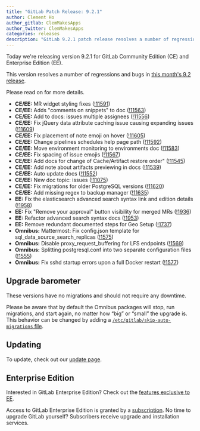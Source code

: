 ```yaml
---
title: "GitLab Patch Release: 9.2.1"
author: Clement Ho
author_gitlab: ClemMakesApps
author_twitter: ClemMakesApps
categories: releases
description: "GitLab 9.2.1 patch release resolves a number of regressions and bugs in 9.2"
---
```


Today we're releasing version 9.2.1 for GitLab Community Edition (CE) and
Enterprise Edition (EE).

This version resolves a number of regressions and bugs in [this month's 9.2 release](/releases/2017/05/22/gitlab-9-2-released/).

Please read on for more details.

<!-- more -->

- **CE/EE:** MR widget styling fixes ([!11591])
- **CE/EE:** Adds "comments on snippets" to doc ([!11563])
- **CE/EE:** Add to docs: issues multiple assignees ([!11556])
- **CE/EE:** Fix jQuery data attribute caching issue causing expanding issues ([!11609])
- **CE/EE:** Fix placement of note emoji on hover ([!11605])
- **CE/EE:** Change pipelines schedules help page path ([!11592])
- **CE/EE:** Move environment monitoring to environments doc ([!11583])
- **CE/EE:** Fix spacing of issue emojis ([!11567])
- **CE/EE:** Add docs for change of Cache/Artifact restore order" ([!11545])
- **CE/EE:** Add note about artifacts previewing in docs ([!11539])
- **CE/EE:** Auto update docs ([!11552])
- **CE/EE:** New doc topic: issues ([!11075])
- **CE/EE:** Fix migrations for older PostgreSQL versions ([!11620])
- **CE/EE:** Add missing regex to backup manager ([!11635])
- **EE:** Fix the elasticsearch advanced search syntax link and edition details ([!1958])
- **EE:** Fix "Remove your approval" button visibility for merged MRs ([!1936])
- **EE:** Refactor advanced search syntax docs ([!1953])
- **EE:** Remove redundant documented steps for Geo Setup ([!1737])
- **Omnibus:** Mattermost: Fix config.json template for sql_data_source_search_replicas ([!1575])
- **Omnibus:** Disable proxy_request_buffering for LFS endpoints ([!1569])
- **Omnibus:** Splitting postgresql.conf into two separate configuration files ([!1555])
- **Omnibus:** Fix sshd startup errors upon a full Docker restart ([!1577])

[!11591]: https://gitlab.com/gitlab-org/gitlab-ce/merge_requests/11591
[!11563]: https://gitlab.com/gitlab-org/gitlab-ce/merge_requests/11563
[!11556]: https://gitlab.com/gitlab-org/gitlab-ce/merge_requests/11556
[!11635]: https://gitlab.com/gitlab-org/gitlab-ce/merge_requests/11635
[!11609]: https://gitlab.com/gitlab-org/gitlab-ce/merge_requests/11609
[!11605]: https://gitlab.com/gitlab-org/gitlab-ce/merge_requests/11605
[!11592]: https://gitlab.com/gitlab-org/gitlab-ce/merge_requests/11592
[!11583]: https://gitlab.com/gitlab-org/gitlab-ce/merge_requests/11583
[!11567]: https://gitlab.com/gitlab-org/gitlab-ce/merge_requests/11567
[!11545]: https://gitlab.com/gitlab-org/gitlab-ce/merge_requests/11545
[!11539]: https://gitlab.com/gitlab-org/gitlab-ce/merge_requests/11539
[!11552]: https://gitlab.com/gitlab-org/gitlab-ce/merge_requests/11552
[!11075]: https://gitlab.com/gitlab-org/gitlab-ce/merge_requests/11075
[!11620]: https://gitlab.com/gitlab-org/gitlab-ce/merge_requests/11620
[!1958]: https://gitlab.com/gitlab-org/gitlab-ee/merge_requests/1958
[!1936]: https://gitlab.com/gitlab-org/gitlab-ee/merge_requests/1936
[!1953]: https://gitlab.com/gitlab-org/gitlab-ee/merge_requests/1953
[!1737]: https://gitlab.com/gitlab-org/gitlab-ee/merge_requests/1737
[!1575]: https://gitlab.com/gitlab-org/omnibus-gitlab/merge_requests/1575
[!1569]: https://gitlab.com/gitlab-org/omnibus-gitlab/merge_requests/1569
[!1555]: https://gitlab.com/gitlab-org/omnibus-gitlab/merge_requests/1555
[!1577]: https://gitlab.com/gitlab-org/omnibus-gitlab/merge_requests/1577

## Upgrade barometer

These versions have no migrations and should not require any downtime.

Please be aware that by default the Omnibus packages will stop, run migrations,
and start again, no matter how “big” or “small” the upgrade is. This behavior
can be changed by adding a [`/etc/gitlab/skip-auto-migrations`
file](http://doc.gitlab.com/omnibus/update/README.html).

## Updating

To update, check out our [update page](/update/).

## Enterprise Edition

Interested in GitLab Enterprise Edition? Check out the [features exclusive to
EE](/pricing/).

Access to GitLab Enterprise Edition is granted by a [subscription](/stages-devops-lifecycle/).
No time to upgrade GitLab yourself? Subscribers receive upgrade and installation
services.

